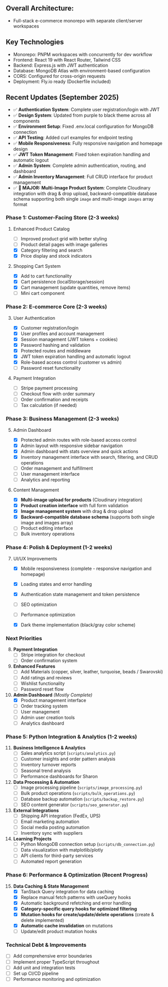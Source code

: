 ## Overall Architecture:

- Full-stack e-commerce monorepo with separate client/server workspaces

## Key Technologies

- Monorepo: PNPM workspaces with concurrently for dev workflow
- Frontend: React 19 with React Router, Tailwind CSS
- Backend: Express.js with JWT authentication
- Database: MongoDB Atlas with environment-based configuration
- CORS: Configured for cross-origin requests
- Deployment: Fly.io ready (Dockerfile included)

## Recent Updates (September 2025)

- ✅ **Authentication System**: Complete user registration/login with JWT
- ✅ **Design System**: Updated from purple to black theme across all components
- ✅ **Environment Setup**: Fixed .env.local configuration for MongoDB connection
- ✅ **API Testing**: Added curl examples for endpoint testing
- ✅ **Mobile Responsiveness**: Fully responsive navigation and homepage design
- ✅ **JWT Token Management**: Fixed token expiration handling and automatic logout
- ✅ **Admin System**: Complete admin authentication, routing, and dashboard
- ✅ **Admin Inventory Management**: Full CRUD interface for product management
- ✅ **🎉 MAJOR: Multi-Image Product System**: Complete Cloudinary integration with drag & drop upload, backward-compatible database schema supporting both single `image` and multi-image `images` array format

### Phase 1: Customer-Facing Store (2-3 weeks)

1. Enhanced Product Catalog


    - [ ] Improved product grid with better styling
    - [ ] Product detail pages with image galleries
    - [x] Category filtering and search
    - [x] Price display and stock indicators

2. Shopping Cart System


    - [x] Add to cart functionality
    - [x] Cart persistence (localStorage/session)
    - [x] Cart management (update quantities, remove items)
    - [ ] Mini cart component

### Phase 2: E-commerce Core (2-3 weeks)

3. User Authentication


    - [x] Customer registration/login
    - [x] User profiles and account management
    - [x] Session management (JWT tokens + cookies)
    - [x] Password hashing and validation
    - [x] Protected routes and middleware
    - [x] JWT token expiration handling and automatic logout
    - [x] Role-based access control (customer vs admin)
    - [ ] Password reset functionality

4. Payment Integration


    - [ ] Stripe payment processing
    - [ ] Checkout flow with order summary
    - [ ] Order confirmation and receipts
    - [ ] Tax calculation (if needed)

### Phase 3: Business Management (2-3 weeks)

5. Admin Dashboard


    - [x] Protected admin routes with role-based access control
    - [x] Admin layout with responsive sidebar navigation
    - [x] Admin dashboard with stats overview and quick actions
    - [x] Inventory management interface with search, filtering, and CRUD operations
    - [ ] Order management and fulfillment
    - [ ] User management interface
    - [ ] Analytics and reporting

6. Content Management


    - [x] **Multi-image upload for products** (Cloudinary integration)
    - [x] **Product creation interface** with full form validation
    - [x] **Image management system** with drag & drop upload
    - [x] **Backward-compatible database schema** (supports both single image and images array)
    - [ ] Product editing interface
    - [ ] Bulk inventory operations

### Phase 4: Polish & Deployment (1-2 weeks)

7. UI/UX Improvements


    - [x] Mobile responsiveness (complete - responsive navigation and homepage)
    - [x] Loading states and error handling
    - [x] Authentication state management and token persistence
    - [ ] SEO optimization
    - [ ] Performance optimization
    - [x] Dark theme implementation (black/gray color scheme)


### Next Priorities

8. **Payment Integration**
    - [ ] Stripe integration for checkout
    - [ ] Order confirmation system

9. **Enhanced Features**
    - [ ] Add Materials (copper, silver, leather, turquoise, beads / Swarovski)
    - [ ] Add ratings and reviews
    - [ ] Wishlist functionality
    - [ ] Password reset flow

10. **Admin Dashboard** *(Mostly Complete)*
    - [x] Product management interface
    - [ ] Order tracking system
    - [ ] User management
    - [ ] Admin user creation tools
    - [ ] Analytics dashboard

### Phase 5: Python Integration & Analytics (1-2 weeks)

11. **Business Intelligence & Analytics**
    - [ ] Sales analytics script (`scripts/analytics.py`)
    - [ ] Customer insights and order pattern analysis
    - [ ] Inventory turnover reports
    - [ ] Seasonal trend analysis
    - [ ] Performance dashboards for Sharon

12. **Data Processing & Automation**
    - [ ] Image processing pipeline (`scripts/image_processing.py`)
    - [ ] Bulk product operations (`scripts/bulk_operations.py`)
    - [ ] Database backup automation (`scripts/backup_restore.py`)
    - [ ] SEO content generator (`scripts/seo_generator.py`)

13. **External Integrations**
    - [ ] Shipping API integration (FedEx, UPS)
    - [ ] Email marketing automation
    - [ ] Social media posting automation
    - [ ] Inventory sync with suppliers

14. **Learning Projects**
    - [ ] Python MongoDB connection setup (`scripts/db_connection.py`)
    - [ ] Data visualization with matplotlib/plotly
    - [ ] API clients for third-party services
    - [ ] Automated report generation

### Phase 6: Performance & Optimization (Recent Progress)

15. **Data Caching & State Management**
    - [x] TanStack Query integration for data caching
    - [x] Replace manual fetch patterns with useQuery hooks
    - [x] Automatic background refetching and error handling
    - [x] **Category-specific query hooks for optimized filtering**
    - [x] **Mutation hooks for create/update/delete operations** (create & delete implemented)
    - [x] **Automatic cache invalidation** on mutations
    - [ ] Update/edit product mutation hooks

### Technical Debt & Improvements

- [ ] Add comprehensive error boundaries
- [ ] Implement proper TypeScript throughout
- [ ] Add unit and integration tests
- [ ] Set up CI/CD pipeline
- [ ] Performance monitoring and optimization
